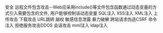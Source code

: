 安全
远程文件包含攻击--Web应采用include()等文件包含函数通过动态变量的方式引入需要包含的文件, 用户能够控制该动态变量
SQL注入
XSS注入
XML注入
上传攻击
下载攻击
URL跳转
越权
敏感信息泄露
暴力破解
跨站请求伪造CSRF
命令注入
拒绝服务攻击DDOS
会话攻击
mml注入
ldap注入
